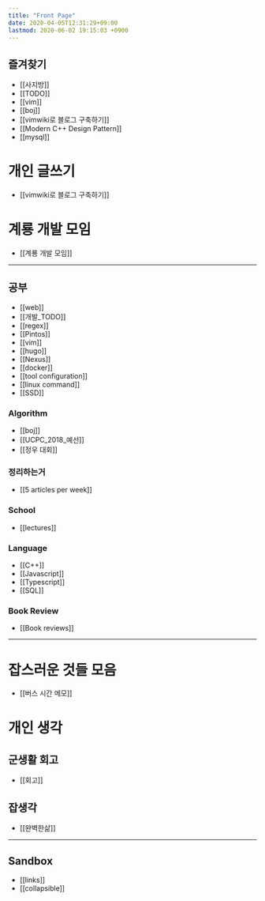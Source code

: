 ```yaml
---
title: "Front Page"
date: 2020-04-05T12:31:29+09:00
lastmod: 2020-06-02 19:15:03 +0900
---
```

## 즐겨찾기
 * [[사지방]]
 * [[TODO]]
 * [[vim]]
 * [[boj]]
 * [[vimwiki로 블로그 구축하기]]
 * [[Modern C++ Design Pattern]]
 * [[mysql]]
# 개인 글쓰기
 * [[vimwiki로 블로그 구축하기]]
# 계룡 개발 모임
 * [[계룡 개발 모임]]
---
## 공부
 * [[web]]
 * [[개발_TODO]]
 * [[regex]]
 * [[Pintos]]
 * [[vim]]
 * [[hugo]]
 * [[Nexus]]
 * [[docker]]
 * [[tool configuration]]
 * [[linux command]]
 * [[SSD]]
### Algorithm
 * [[boj]]
 * [[UCPC_2018_예선]]
 * [[정우 대회]]
### 정리하는거
 * [[5 articles per week]]
### School
 * [[lectures]]
### Language
 * [[C++]]
 * [[Javascript]]
 * [[Typescript]]
 * [[SQL]]
### Book Review
 * [[Book reviews]]
---
# 잡스러운 것들 모음
 * [[버스 시간 메모]]
# 개인 생각
## 군생활 회고
 * [[회고]]
## 잡생각
 * [[완벽한삶]]
---
## Sandbox
* [[links]]
* [[collapsible]]
